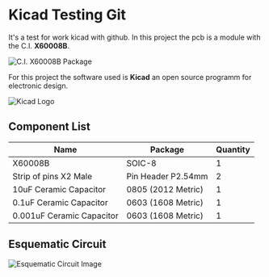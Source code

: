 # Kicad Testing Git
It's a test for work kicad with github. In this project the pcb is a module with the C.I. **X60008B**.

![C.I. X60008B Package](https://encrypted-tbn0.gstatic.com/images?q=tbn%3AANd9GcTsxdDJ-VTl8ew-Msam9N27dl-H0xkUijfBmQ&usqp=CAU)

For this project the software used is **Kicad** an open source programm for electronic design.

![Kicad Logo](https://user-images.githubusercontent.com/352202/53980744-60746100-4111-11e9-9f8c-17ca6b50efd8.png)

## Component List
| Name | Package | Quantity |
| ------ | -------- | --------- |
| X60008B | SOIC-8 | 1 |
| Strip of pins X2 Male | Pin Header P2.54mm | 2 |
| 10uF Ceramic Capacitor | 0805 (2012 Metric) | 1 |
| 0.1uF Ceramic Capacitor | 0603 (1608 Metric) | 1 |
| 0.001uF Ceramic Capacitor | 0603 (1608 Metric) | 1 |

## Esquematic  Circuit
![Esquematic Circuit Image](https://drive.google.com/file/d/1T1RsxYO9zdk0fKZGJSV0awBPz3AGjQ6V/view?usp=sharing)